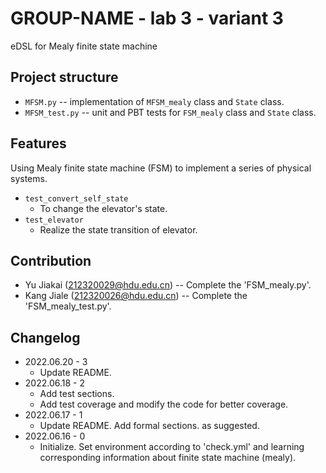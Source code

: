 # GROUP-NAME - lab 3 - variant 3

eDSL for Mealy finite state machine

## Project structure

- `MFSM.py` -- implementation of `MFSM_mealy` class and `State` class.
- `MFSM_test.py`  -- unit and PBT tests for `FSM_mealy` class and `State` class.

## Features

Using Mealy finite state machine (FSM) to implement a series of physical systems.

- `test_convert_self_state`
  - To change the elevator's state.
- `test_elevator`
  - Realize the state transition of elevator.

## Contribution

- Yu Jiakai (212320029@hdu.edu.cn) -- Complete the 'FSM_mealy.py'.
- Kang Jiale (212320026@hdu.edu.cn) -- Complete the 'FSM_mealy_test.py'.

## Changelog

- 2022.06.20 - 3
  - Update README.
- 2022.06.18 - 2
  - Add test sections.
  - Add test coverage and modify the code for better coverage.
- 2022.06.17 - 1
  - Update README. Add formal sections.
  as suggested.
- 2022.06.16 - 0
  - Initialize. Set environment according to 'check.yml' and learning
  corresponding information about finite state machine (mealy).
